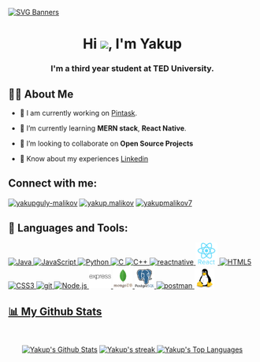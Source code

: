 <!-- <a href="#"><img width="100%" height="auto" src="https://i.imgur.com/iXuL1HG.png" height="175px"/></a> -->
[![SVG Banners](https://svg-banners.vercel.app/api?type=typeWriter&text1=Welcome%20to%20my%20Github%20Profile👨‍💻&width=1800&height=400 )](https://github.com/Akshay090/svg-banners)


<h1 align="center">Hi <img src="https://raw.githubusercontent.com/MartinHeinz/MartinHeinz/master/wave.gif" width="30px">, I'm Yakup</h1>
<h3 align="center">I'm a third year student at TED University.</h3>


## 🙋‍♂️ About Me

- 🔭 I am currently working on [Pintask](https://www.pintask.app/).

- 🌱 I’m currently learning **MERN stack**, **React Native**.

- 👯 I’m looking to collaborate on **Open Source Projects**

- 📄 Know about my experiences [Linkedin](https://www.linkedin.com/in/yakupguly-malikov)

## Connect with me:
<p align="left">

<a href="https://www.linkedin.com/in/yakupguly-malikov/" target="blank"><img align="center" title="Linkedin" src="https://raw.githubusercontent.com/rahuldkjain/github-profile-readme-generator/master/src/images/icons/Social/linked-in-alt.svg" alt="yakupguly-malikov" height="30" width="40" /></a>
<a href="https://instagram.com/yakup.malikov" target="blank"><img align="center" title="Instagram" src="https://raw.githubusercontent.com/rahuldkjain/github-profile-readme-generator/master/src/images/icons/Social/instagram.svg" alt="yakup.malikov" height="30" width="40" /></a>
<a href="https://www.hackerrank.com/yakupmalikov7" target="blank"><img align="center" title="HackerRank" src="https://raw.githubusercontent.com/rahuldkjain/github-profile-readme-generator/master/src/images/icons/Social/hackerrank.svg" alt="yakupmalikov7" height="30" width="40" /></a>

</p>

## 🚀 Languages and Tools:

<p align="left"> 
    <a href="https://www.java.com" target="_blank"> <img title="Java" src="https://img.icons8.com/color/48/000000/java-coffee-cup-logo.png"/> </a>
    <a href="https://developer.mozilla.org/en-US/docs/Web/JavaScript" target="_blank"> <img title="JavaScript" src="https://img.icons8.com/color/48/000000/javascript.png"/> </a>
    <a href="https://www.python.org/" target="_blank" rel="noreferrer"> <img title="Python" src="https://img.icons8.com/color/48/000000/python.png"/> </a>
    <a href="https://www.cprogramming.com/" target="_blank" rel="noreferrer"> <img title="C" src="https://img.icons8.com/color/48/000000/c-programming.png"/> </a>
    <a href="https://www.w3schools.com/cpp/" target="_blank" rel="noreferrer"> <img title="C++" src="https://img.icons8.com/color/48/000000/c-plus-plus-logo.png"/> </a>
    <a href="https://reactnative.dev/" target="_blank" rel="noreferrer"> <img title="React Native" src="https://reactnative.dev/img/header_logo.svg" alt="reactnative" width="45" height="45"/> </a> 
    <a href="https://reactjs.org/" target="_blank"> <img title="React" src="https://raw.githubusercontent.com/devicons/devicon/master/icons/react/react-original-wordmark.svg" alt="react" width="45" height="45"/> </a> 
    <a href="https://www.w3.org/html/" target="_blank"> <img title="HTML5" src="https://img.icons8.com/color/48/000000/html-5.png"/> </a> 
    <a href="https://www.w3schools.com/css/" target="_blank"> <img title="CSS3" src="https://img.icons8.com/color/48/000000/css3.png"/> </a>
    <a href="https://git-scm.com/" target="_blank" rel="noreferrer"> <img title="Git" src="https://www.vectorlogo.zone/logos/git-scm/git-scm-icon.svg" alt="git" width="45" height="45"/> </a>
    <a href="https://nodejs.org" target="_blank"> <img title="Node.js" src="https://img.icons8.com/color/48/000000/nodejs.png"/> </a> 
    <a href="https://expressjs.com" target="_blank" rel="noreferrer"> <img title="Express.js" src="https://raw.githubusercontent.com/devicons/devicon/master/icons/express/express-original-wordmark.svg" alt="express" width="45" height="45"/> </a>
    <a href="https://www.mongodb.com/" target="_blank" rel="noreferrer"> <img title="MongoDB" src="https://raw.githubusercontent.com/devicons/devicon/master/icons/mongodb/mongodb-original-wordmark.svg" alt="mongodb" width="40" height="40"/> </a>
    <a href="https://www.postgresql.org" target="_blank" rel="noreferrer"> <img title="PostgreSQL" src="https://raw.githubusercontent.com/devicons/devicon/master/icons/postgresql/postgresql-original-wordmark.svg" alt="postgresql" width="40" height="40"/> </a> 
<a href="https://postman.com" target="_blank" rel="noreferrer"> <img title="Postman" src="https://www.vectorlogo.zone/logos/getpostman/getpostman-icon.svg" alt="postman" width="40" height="40"/>
    <a href="https://www.linux.org/" target="_blank" rel="noreferrer"> <img title="Linux" src="https://raw.githubusercontent.com/devicons/devicon/master/icons/linux/linux-original.svg" alt="linux" width="40" height="40"/>
    
</p>


<!-- [![React Badge](https://img.shields.io/badge/-React-61DBFB?style=for-the-badge&labelColor=black&logo=react&logoColor=61DBFB)](#)  [![Javascript Badge](https://img.shields.io/badge/-Javascript-F0DB4F?style=for-the-badge&labelColor=black&logo=javascript&logoColor=F0DB4F)](#) [![Typescript Badge](https://img.shields.io/badge/-Typescript-007acc?style=for-the-badge&labelColor=black&logo=typescript&logoColor=007acc)](#) [![Nodejs Badge](https://img.shields.io/badge/-Nodejs-3C873A?style=for-the-badge&labelColor=black&logo=node.js&logoColor=3C873A)](#) [![GraphQL Badge](https://img.shields.io/badge/-GraphQl-e535ab?style=for-the-badge&labelColor=black&logo=node.js&logoColor=e535ab)](#)
<br/> -->


## 📊 My Github Stats

  <br/>
    <p align="center">
    <a href="https://github.com/Yakup3/github-readme-stats"><img alt="Yakup's Github Stats" src="https://github-readme-stats.vercel.app/api?username=Yakup3&show_icons=true&count_private=true&locale=en" /></a>
    <a href="https://github.com/Yakup3/github-readme-streak-stats">
        <img alt="Yakup's streak" src="https://github-readme-streak-stats.herokuapp.com/?user=Yakup3"/>
    </a>
    <a href="https://github.com/Yakup3/github-readme-stats"><img alt="Yakup's Top Languages" src="https://github-readme-stats.vercel.app/api/top-langs/?username=Yakup3&langs_count=8&count_private=true&layout=compact" /></a>
  <br/>    
<!--   <br/>
    <p align="center">
    <a href="https://github.com/Yakup3/github-readme-stats"><img alt="Yakup's Github Stats" src="https://github-readme-stats.vercel.app/api?username=Yakup3&show_icons=true&count_private=true&theme=react&hide_border=true&bg_color=0D1117" /></a>
    <a href="https://github.com/Yakup3/github-readme-streak-stats">
        <img title="🔥 Get streak stats for your profile at git.io/streak-stats" alt="Yakup's streak" src="https://github-readme-streak-stats.herokuapp.com/?user=Yakup3&theme=black-ice&hide_border=true&stroke=0000&background=060A0CD0"/>
    </a>
  <a href="https://github.com/Yakup3/github-readme-stats"><img alt="Yakup's Top Languages" src="https://github-readme-stats.vercel.app/api/top-langs/?username=Yakup3&langs_count=8&count_private=true&layout=compact&theme=react&hide_border=true&bg_color=0D1117" /></a>
  <br/> -->
  </p>
<!--   <b>Note:</b> Top languages is only a metric of the languages my public code consists of and doesn't reflect experience or skill level. -->


<br/>
<br/>

<!-- <a href="https://github.com/Yakup3/github-readme-activity-graph"><img alt="Yakup's Activity Graph" src="https://activity-graph.herokuapp.com/graph?username=Yakup3&bg_color=0D1117&color=5BCDEC&line=5BCDEC&point=FFFFFF&hide_border=true" /></a> -->
    
<br/>
<br/>


<!--
**Yakup3/Yakup3** is a ✨ _special_ ✨ repository because its `README.md` (this file) appears on your GitHub profile.

Here are some ideas to get you started:

- 🔭 I’m currently working on ...
- 🌱 I’m currently learning ...
- 👯 I’m looking to collaborate on ...
- 🤔 I’m looking for help with ...
- 💬 Ask me about ...
- 📫 How to reach me: ...
- 😄 Pronouns: ...
- ⚡ Fun fact: ...
-->
